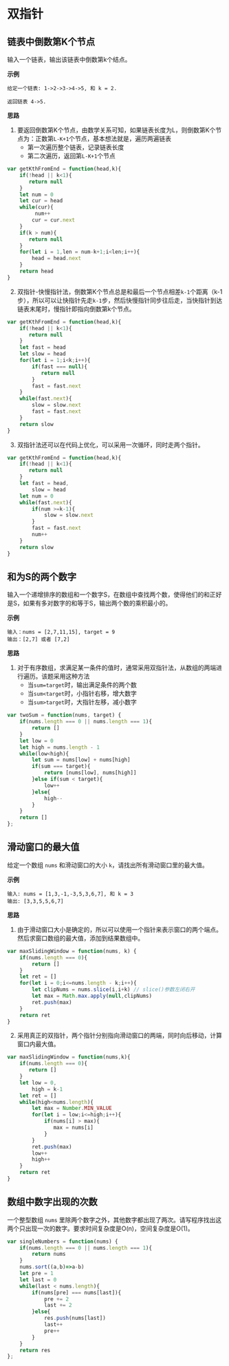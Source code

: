# 双指针

## 链表中倒数第K个节点

输入一个链表，输出该链表中倒数第k个结点。

**示例**

```
给定一个链表: 1->2->3->4->5, 和 k = 2.

返回链表 4->5.
```

**思路**

1. 要返回倒数第K个节点，由数学关系可知，如果链表长度为L，则倒数第K个节点为：正数第`L-K+1`个节点，基本想法就是，遍历两遍链表
   - 第一次遍历整个链表，记录链表长度
   - 第二次遍历，返回第`L-K+1`个节点

```javascript
var getKthFromEnd = function(head,k){
	if(!head || k<1){
       return null
    }
    let num = 0
    let cur = head
    while(cur){
         num++
        cur = cur.next
    }
    if(k > num){
       return null
    }
    for(let i = 1,len = num-k+1;i<len;i++){
        head = head.next
    }
    return head
}
```

2. 双指针-快慢指针法，倒数第K个节点总是和最后一个节点相差`k-1`个距离（k-1步），所以可以让快指针先走`k-1`步，然后快慢指针同步往后走，当快指针到达链表末尾时，慢指针即指向倒数第k个节点。

```javascript
var getKthFromEnd = function(head,k){
    if(!head || k<1){
       return null
    }
    let fast = head
    let slow = head
    for(let i = 1;i<k;i++){
        if(fast === null){
           return null
        }
        fast = fast.next
    }
    while(fast.next){
        slow = slow.next
        fast = fast.next
    }
    return slow
}
```

3. 双指针法还可以在代码上优化，可以采用一次循环，同时走两个指针。

```javascript
var getKthFromEnd = function(head,k){
    if(!head || k<1){
       return null
    }
    let fast = head,
        slow = head
    let num = 0
    while(fast.next){
        if(num >=k-1){
         	slow = slow.next  
        }
        fast = fast.next
        num++
    }
    return slow
}
```

## 和为S的两个数字

输入一个递增排序的数组和一个数字S，在数组中查找两个数，使得他们的和正好是S，如果有多对数字的和等于S，输出两个数的乘积最小的。

**示例**

```
输入：nums = [2,7,11,15], target = 9
输出：[2,7] 或者 [7,2]
```

**思路**

1. 对于有序数组，求满足某一条件的值时，通常采用双指针法，从数组的两端进行遍历。该题采用这种方法
   - 当`sum=target`时，输出满足条件的两个数
   - 当`sum<target`时，小指针右移，增大数字
   - 当`sum>target`时，大指针左移，减小数字

```javascript
var twoSum = function(nums, target) {
    if(nums.length === 0 || nums.length === 1){
        return []
    }
    let low = 0
    let high = nums.length - 1
    while(low<high){
        let sum = nums[low] + nums[high]
        if(sum === target){
            return [nums[low], nums[high]]
        }else if(sum < target){
            low++
        }else{
            high--
        }
    }
    return []
};
```

## 滑动窗口的最大值

给定一个数组 `nums` 和滑动窗口的大小 `k`，请找出所有滑动窗口里的最大值。

**示例**

```
输入: nums = [1,3,-1,-3,5,3,6,7], 和 k = 3
输出: [3,3,5,5,6,7]
```

**思路**

1. 由于滑动窗口大小是确定的，所以可以使用一个指针来表示窗口的两个端点。然后求窗口数组的最大值，添加到结果数组中。

```javascript
var maxSlidingWindow = function(nums, k) {
    if(nums.length === 0){
        return []
    }
    let ret = []
    for(let i = 0;i<=nums.length - k;i++){
    	let clipNums = nums.slice(i,i+k) // slice()参数左闭右开
    	let max = Math.max.apply(null,clipNums)
    	ret.push(max)
    }
    return ret
}
```

2. 采用真正的双指针，两个指针分别指向滑动窗口的两端，同时向后移动，计算窗口内最大值。

```javascript
var maxSlidingWindow = function(nums,k){
    if(nums.length === 0){
       return []
    }
    let low = 0,
        high = k-1
    let ret = []
    while(high<nums.length){
        let max = Number.MIN_VALUE
        for(let i = low;i<=high;i++){
            if(nums[i] > max){
               max = nums[i]
            }
        }
        ret.push(max)
        low++
        high++
    }
    return ret
}
```



## 数组中数字出现的次数

一个整型数组 `nums` 里除两个数字之外，其他数字都出现了两次。请写程序找出这两个只出现一次的数字。要求时间复杂度是O(n)，空间复杂度是O(1)。

```javascript
var singleNumbers = function(nums) {
    if(nums.length === 0 || nums.length === 1){
        return nums
    }
    nums.sort((a,b)=>a-b)
    let pre = 1
    let last = 0
    while(last < nums.length){
        if(nums[pre] === nums[last]){
            pre += 2
            last += 2
        }else{
            res.push(nums[last])
            last++
            pre++
        }
    }
    return res
};
```